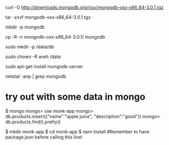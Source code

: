 
curl -O http://downloads.mongodb.org/osx/mongodb-osx-x86_64-3.0.1.tgz

tar -zxvf mongodb-osx-x86_64-3.0.1.tgz

mkdir -p mongodb

cp -R -n mongodb-osx-x86_64-3.0.1/ mongodb

sudo mkdir -p /data/db

sudo chown -R wwh /data

sudo apt-get install mongodb-server


netstat -anp | grep mongodb


# try out with some data in mongo
$ mongo
mongo> use monk-app
mongo> db.products.insert({"name":"apple juice", "description":"good"})
mongo> db.products.find().pretty()


$ mkdir monk-app
$ cd monk-app
$ npm install #Remember to have package.json before calling this line!
